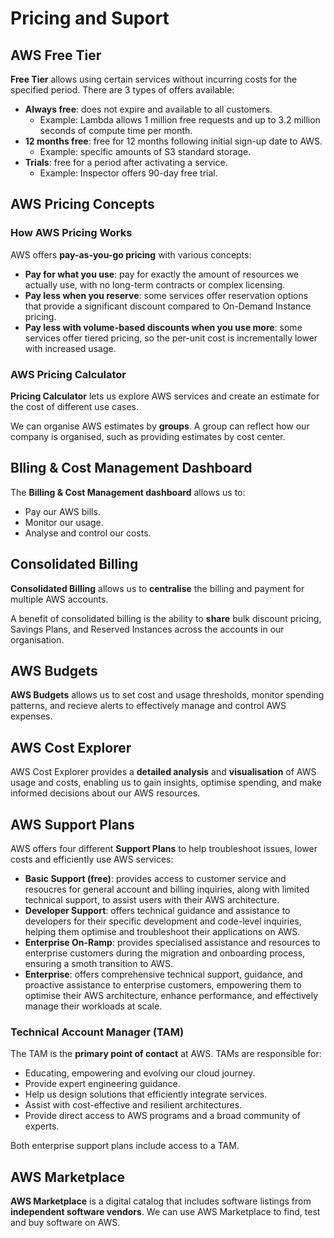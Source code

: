 # Pricing and Suport
## AWS Free Tier
**Free Tier** allows using certain services without incurring costs for the specified period. There are 3 types of offers available:
- **Always free**: does not expire and available to all customers.
    - Example: Lambda allows 1 million free requests and up to 3.2 million seconds of compute time per month.
- **12 months free**: free for 12 months following initial sign-up date to AWS.
    - Example: specific amounts of S3 standard storage.
- **Trials**: free for a period after activating a service.
    - Example: Inspector offers 90-day free trial.

## AWS Pricing Concepts
### How AWS Pricing Works
AWS offers **pay-as-you-go pricing** with various concepts:
- **Pay for what you use**: pay for exactly the amount of resources we actually use, with no long-term contracts or complex licensing.
- **Pay less when you reserve**: some services offer reservation options that provide a significant discount compared to On-Demand Instance pricing.
- **Pay less with volume-based discounts when you use more**: some services offer tiered pricing, so the per-unit cost is incrementally lower with increased usage.

### AWS Pricing Calculator
**Pricing Calculator** lets us explore AWS services and create an estimate for the cost of different use cases.

We can organise AWS estimates by **groups**. A group can reflect how our company is organised, such as providing estimates by cost center.

## Blling & Cost Management Dashboard
The **Billing & Cost Management dashboard** allows us to:
- Pay our AWS bills.
- Monitor our usage.
- Analyse and control our costs.

## Consolidated Billing
**Consolidated Billing** allows us to **centralise** the billing and payment for multiple AWS accounts.

A benefit of consolidated billing is the ability to **share** bulk discount pricing, Savings Plans, and Reserved Instances across the accounts in our organisation.

## AWS Budgets
**AWS Budgets** allows us to set cost and usage thresholds, monitor spending patterns, and recieve alerts to effectively manage and control AWS expenses.

## AWS Cost Explorer
AWS Cost Explorer provides a **detailed analysis** and **visualisation** of AWS usage and costs, enabling us to gain insights, optimise spending, and make informed decisions about our AWS resources. 

## AWS Support Plans
AWS offers four different **Support Plans** to help troubleshoot issues, lower costs and efficiently use AWS services:
- **Basic Support (free)**: provides access to customer service and resoucres for general account and billing inquiries, along with limited technical support, to assist users with their AWS architecture.
- **Developer Support**: offers technical guidance and assistance to developers for their specific development and code-level inquiries, helping them optimise and troubleshoot their applications on AWS.
- **Enterprise On-Ramp**: provides specialised assistance and resources to enterprise customers during the migration and onboarding process, ensuring a smoth transition to AWS.
- **Enterprise**: offers comprehensive technical support, guidance, and proactive assistance to enterprise customers, empowering them to optimise their AWS architecture, enhance performance, and effectively manage their workloads at scale.

### Technical Account Manager (TAM)
The TAM is the **primary point of contact** at AWS. TAMs are responsible for:
- Educating, empowering and evolving our cloud journey.
- Provide expert engineering guidance.
- Help us design solutions that efficiently integrate services.
- Assist with cost-effective and resilient architectures.
- Provide direct access to AWS programs and a broad community of experts.

Both enterprise support plans include access to a TAM.

## AWS Marketplace
**AWS Marketplace** is a digital catalog that includes software listings from **independent software vendors**. We can use AWS Marketplace to find, test and buy software on AWS.

